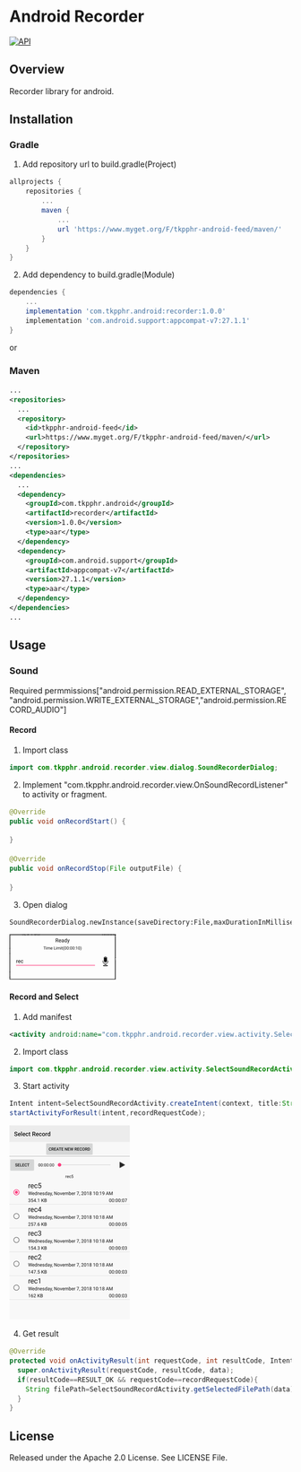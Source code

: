 # Android Recorder
<a target="_blank" href="https://developer.android.com/reference/android/os/Build.VERSION_CODES.html#ICE_CREAM_SANDWICH"><img src="https://img.shields.io/badge/API-14%2B-blue.svg?style=flat" alt="API" /></a>

## Overview
Recorder library for android.

## Installation

### Gradle
1. Add repository url to build.gradle(Project)
```groovy
allprojects {
    repositories {
        ...
        maven {
            ...
            url 'https://www.myget.org/F/tkpphr-android-feed/maven/'
        }
    }
}
```

2. Add dependency to build.gradle(Module)
```groovy
dependencies {
    ...
    implementation 'com.tkpphr.android:recorder:1.0.0'
    implementation 'com.android.support:appcompat-v7:27.1.1'
}
```

or

### Maven
```xml
...
<repositories>
  ...
  <repository>
    <id>tkpphr-android-feed</id>
    <url>https://www.myget.org/F/tkpphr-android-feed/maven/</url>
  </repository>
</repositories>
...
<dependencies>
  ...
  <dependency>
    <groupId>com.tkpphr.android</groupId>
    <artifactId>recorder</artifactId>
    <version>1.0.0</version>
    <type>aar</type>
  </dependency>
  <dependency>
    <groupId>com.android.support</groupId>
    <artifactId>appcompat-v7</artifactId>
    <version>27.1.1</version>
    <type>aar</type>
  </dependency>
</dependencies>
...
```

## Usage

### Sound

Required permmissions["android.permission.READ_EXTERNAL_STORAGE", "android.permission.WRITE_EXTERNAL_STORAGE","android.permission.RECORD_AUDIO"]

#### Record
1. Import class
```java
import com.tkpphr.android.recorder.view.dialog.SoundRecorderDialog;
```

2. Implement "com.tkpphr.android.recorder.view.OnSoundRecordListener" to activity or fragment.
```java
@Override
public void onRecordStart() {

}

@Override
public void onRecordStop(File outputFile) {
	
}
```

3. Open dialog
```
SoundRecorderDialog.newInstance(saveDirectory:File,maxDurationInMilliseconds:long).show(fragmentManager,tag);
```

<img src="screenshot/sound_recorder_dialog.png">

#### Record and Select
1. Add manifest
```xml
<activity android:name="com.tkpphr.android.recorder.view.activity.SelectSoundRecordActivity"/>
```

2. Import class
```java
import com.tkpphr.android.recorder.view.activity.SelectSoundRecordActivity;
```

3. Start activity
```java
Intent intent=SelectSoundRecordActivity.createIntent(context, title:String,saveDirectory:File,maxDurationInMilliseconds:long);
startActivityForResult(intent,recordRequestCode);
```

<img src="screenshot/select_sound_record_activity.png">

4. Get result
```java
@Override
protected void onActivityResult(int requestCode, int resultCode, Intent data) {
  super.onActivityResult(requestCode, resultCode, data);
  if(resultCode==RESULT_OK && requestCode==recordRequestCode){
    String filePath=SelectSoundRecordActivity.getSelectedFilePath(data);
  }
}
```

## License
Released under the Apache 2.0 License.
See LICENSE File.
